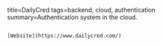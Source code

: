 title=DailyCred
tags=backend, cloud, authentication
summary=Authentication system in the cloud.
~~~~~~

[Website](https://www.dailycred.com/)

